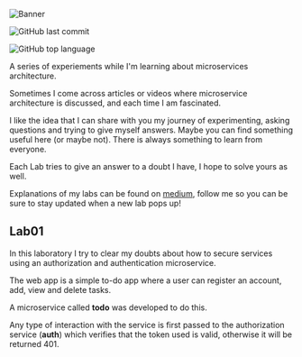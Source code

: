 
![Banner](https://i.imgur.com/qiLTkD9.png)

![GitHub last commit](https://img.shields.io/github/last-commit/anotherbuginthecode/microservices-labs?style=flat-square) 

![GitHub top language](https://img.shields.io/github/languages/top/anotherbuginthecode/microservices-labs?style=flat-square)

A series of experiements while I'm learning about microservices architecture.

Sometimes I come across articles or videos where microservice architecture is discussed, and each time I am fascinated.

I like the idea that I can share with you my journey of experimenting, asking questions and trying to give myself answers. Maybe you can find something useful here (or maybe not). There is always something to learn from everyone.

Each Lab tries to give an answer to a doubt I have, I hope to solve yours as well.

Explanations of my labs can be found on [medium](https://medium.com/@anotherbuginthecode), follow me so you can be sure to stay updated when a new lab pops up!



## Lab01

In this laboratory I try to clear my doubts about how to secure services using an authorization and authentication microservice.

The web app is a simple to-do app where a user can register an account, add, view and delete tasks.

A microservice called **todo** was developed to do this.

Any type of interaction with the service is first passed to the authorization service (**auth**) which verifies that the token used is valid, otherwise it will be returned 401.

